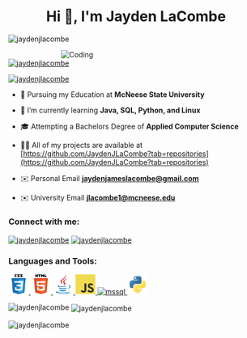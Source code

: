 <h1 align="center">Hi 👋, I'm Jayden LaCombe</h1>
<p align="left"> <img src="https://komarev.com/ghpvc/?username=jaydenjlacombe&label=Profile%20views&color=0e75b6&style=flat" alt="jaydenjlacombe" /> </p>
<img align="right" alt="Coding" width="400" src="https://media2.giphy.com/media/qgQUggAC3Pfv687qPC/giphy.gif?cid=790b7611cf075007a60c05d979938dcefa1053560fe42c2f&rid=giphy.gif&ct=g">

<p align="left"> <a href="https://github.com/ryo-ma/github-profile-trophy"><img src="https://github-profile-trophy.vercel.app/?username=jaydenjlacombe" alt="jaydenjlacombe" /></a> </p>

<p align="left"> <a href="https://twitter.com/jaydenjlacombe" target="blank"><img src="https://img.shields.io/twitter/follow/jaydenjlacombe?logo=twitter&style=for-the-badge" alt="jaydenjlacombe" /></a> </p>

- 🏫 Pursuing my Education at **McNeese State University**

- 🌱 I’m currently learning **Java, SQL, Python, and Linux**

- 🎓 Attempting a Bachelors Degree of **Applied Computer Science**

- 👨‍💻 All of my projects are available at [https://github.com/JaydenJLaCombe?tab=repositories](https://github.com/JaydenJLaCombe?tab=repositories)

- ✉️ Personal Email **jaydenjameslacombe@gmail.com**

- ✉️ University Email **jlacombe1@mcneese.edu**

<h3 align="left">Connect with me:</h3>
<p align="left">
<a href="https://twitter.com/jaydenjlacombe" target="blank"><img align="center" src="https://raw.githubusercontent.com/rahuldkjain/github-profile-readme-generator/master/src/images/icons/Social/twitter.svg" alt="jaydenjlacombe" height="30" width="40" /></a>
<a href="https://instagram.com/jaydenjlacombe" target="blank"><img align="center" src="https://raw.githubusercontent.com/rahuldkjain/github-profile-readme-generator/master/src/images/icons/Social/instagram.svg" alt="jaydenjlacombe" height="30" width="40" /></a>
</p>

<h3 align="left">Languages and Tools:</h3>
<p align="left"> <a href="https://www.w3schools.com/css/" target="_blank" rel="noreferrer"> <img src="https://raw.githubusercontent.com/devicons/devicon/master/icons/css3/css3-original-wordmark.svg" alt="css3" width="40" height="40"/> </a> <a href="https://www.w3.org/html/" target="_blank" rel="noreferrer"> <img src="https://raw.githubusercontent.com/devicons/devicon/master/icons/html5/html5-original-wordmark.svg" alt="html5" width="40" height="40"/> </a> <a href="https://www.java.com" target="_blank" rel="noreferrer"> <img src="https://raw.githubusercontent.com/devicons/devicon/master/icons/java/java-original.svg" alt="java" width="40" height="40"/> </a> <a href="https://developer.mozilla.org/en-US/docs/Web/JavaScript" target="_blank" rel="noreferrer"> <img src="https://raw.githubusercontent.com/devicons/devicon/master/icons/javascript/javascript-original.svg" alt="javascript" width="40" height="40"/> </a> <a href="https://www.microsoft.com/en-us/sql-server" target="_blank" rel="noreferrer"> <img src="https://www.svgrepo.com/show/303229/microsoft-sql-server-logo.svg" alt="mssql" width="40" height="40"/> </a> <a href="https://www.python.org" target="_blank" rel="noreferrer"> <img src="https://raw.githubusercontent.com/devicons/devicon/master/icons/python/python-original.svg" alt="python" width="40" height="40"/> </a> </p>

<p><img align="left" src="https://github-readme-stats.vercel.app/api/top-langs?username=jaydenjlacombe&show_icons=true&locale=en&layout=compact" alt="jaydenjlacombe" /></p>

<p>&nbsp;<img align="center" src="https://github-readme-stats.vercel.app/api?username=jaydenjlacombe&show_icons=true&locale=en" alt="jaydenjlacombe" /></p>

<p><img align="center" src="https://github-readme-streak-stats.herokuapp.com/?user=jaydenjlacombe&" alt="jaydenjlacombe" /></p>
